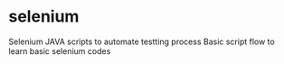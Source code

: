 # selenium
Selenium JAVA scripts to automate testting process
Basic script flow to learn basic selenium codes
